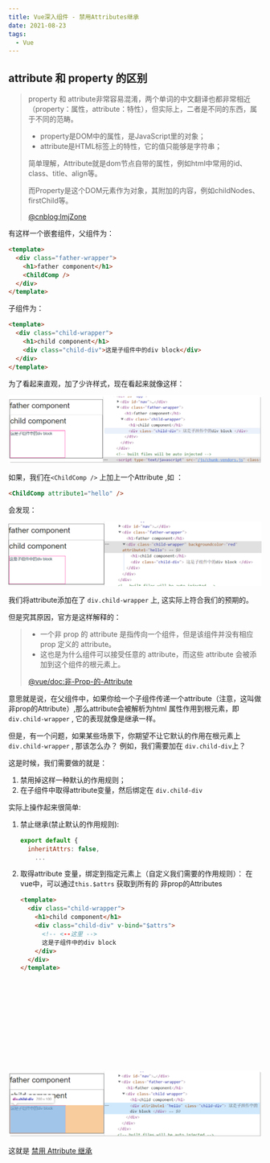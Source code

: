 ```yaml
---
title: Vue深入组件 - 禁用Attributes继承
date: 2021-08-23
tags:
  - Vue
---
```


## attribute 和 property 的区别

> property 和 attribute非常容易混淆，两个单词的中文翻译也都非常相近（property：属性，attribute：特性），但实际上，二者是不同的东西，属于不同的范畴。
>
> - property是DOM中的属性，是JavaScript里的对象；
> - attribute是HTML标签上的特性，它的值只能够是字符串；
>
> 简单理解，Attribute就是dom节点自带的属性，例如html中常用的id、class、title、align等。
>
> 而Property是这个DOM元素作为对象，其附加的内容，例如childNodes、firstChild等。
>
> [@cnblog:lmjZone](https://www.cnblogs.com/lmjZone/p/8760232.html)

有这样一个嵌套组件，父组件为：

```html
<template>
  <div class="father-wrapper">
    <h1>father component</h1>
    <ChildComp />
  </div>
</template>

```

子组件为：

```html
<template>
  <div class="child-wrapper">
    <h1>child component</h1>
    <div class="child-div">这是子组件中的div block</div>
  </div>
</template>

```

为了看起来直观，加了少许样式，现在看起来就像这样：

![image-20210823231835564](./assets/image-20210823231835564.png)

如果，我们在`<ChildComp />` 上加上一个Attribute ,如 ：

```html
<ChildComp attribute1="hello" />
```

会发现：

![image-20210823233406453](./assets/image-20210823233406453.png)

我们将attribute添加在了 `div.child-wrapper` 上, 这实际上符合我们的预期的。

但是究其原因，官方是这样解释的：

> - 一个非 prop 的 attribute 是指传向一个组件，但是该组件并没有相应 prop 定义的 attribute。
> - 这也是为什么组件可以接受任意的 attribute，而这些 attribute 会被添加到这个组件的根元素上。
>
> [@vue/doc:非-Prop-的-Attribute](https://cn.vuejs.org/v2/guide/components-props.html#%E9%9D%9E-Prop-%E7%9A%84-Attribute)

意思就是说，在父组件中，如果你给一个子组件传递一个attribute（注意，这叫做非prop的Attribute）,那么attribute会被解析为html 属性作用到根元素，即`div.child-wrapper` , 它的表现就像是继承一样。

但是，有一个问题，如果某些场景下，你期望不让它默认的作用在根元素上 `div.child-wrapper` , 那该怎么办？
例如，我们需要加在 `div.child-div`上？

这是时候，我们需要做的就是：

1. 禁用掉这样一种默认的作用规则；
2. 在子组件中取得attribute变量，然后绑定在 `div.child-div`

实际上操作起来很简单:

1. 禁止继承(禁止默认的作用规则):

   ```javascript
   export default {
     inheritAttrs: false,
       ...
   ```

2. 取得attribute 变量，绑定到指定元素上（自定义我们需要的作用规则）：
   在vue中，可以通过`this.$attrs` 获取到所有的 非prop的Attributes

   ```html
   <template>
     <div class="child-wrapper">
       <h1>child component</h1>
       <div class="child-div" v-bind="$attrs">
         <!-- <--这里 -->
         这是子组件中的div block
       </div>
     </div>
   </template>

   ```

```

```

```

```

```

```

```

```

```

```

```

```

```

```

```

```

```

```

```

```

```

```

```

```

```

```

![image-20210823234112901](./assets/image-20210823234112901.png)

这就是 [禁用 Attribute 继承](https://cn.vuejs.org/v2/guide/components-props.html#禁用-Attribute-继承)

```

```

```

```

```

```

```

```

```

```

```

```

```

```

```

```

```

```

```

```

```

```

```

```

```

```
